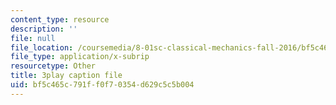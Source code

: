 ```yaml
---
content_type: resource
description: ''
file: null
file_location: /coursemedia/8-01sc-classical-mechanics-fall-2016/bf5c465c791ff0f70354d629c5c5b004_TvdmaZR6m8Q.srt
file_type: application/x-subrip
resourcetype: Other
title: 3play caption file
uid: bf5c465c-791f-f0f7-0354-d629c5c5b004
---
```

